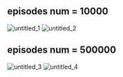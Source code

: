 ## episodes num = 10000

![untitled_1](https://user-images.githubusercontent.com/53217819/115246047-7feb6e00-a160-11eb-8965-546125d4fbcd.png)
![untitled_2](https://user-images.githubusercontent.com/53217819/115246043-7eba4100-a160-11eb-8a51-9c74c6bc7c96.png)

## episodes num = 500000

![untitled_3](https://user-images.githubusercontent.com/53217819/115246340-c214af80-a160-11eb-8427-5b59e90385d4.png)
![untitled_4](https://user-images.githubusercontent.com/53217819/115246346-c345dc80-a160-11eb-9e71-8383bae006ae.png)


